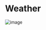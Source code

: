 # Weather
![image](https://github.com/IvanPorozov/Weather/assets/139009015/f948d03a-49aa-41df-a2aa-5e3e4df23fbf)

